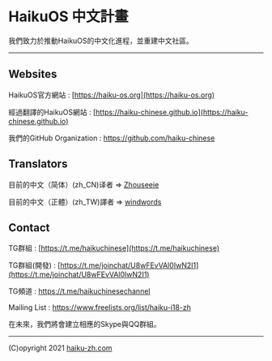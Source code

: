 # HaikuOS 中文計畫

我們致力於推動HaikuOS的中文化進程，並重建中文社區。

---

## Websites

HaikuOS官方網站 : [https://haiku-os.org](https://haiku-os.org)

經過翻譯的HaikuOS網站 : [https://haiku-chinese.github.io](https://haiku-chinese.github.io)

我們的GitHub Organization : https://github.com/haiku-chinese

## Translators

目前的中文（简体）(zh_CN)译者 => [Zhouseeie](https://github.com/Zhouseeie)

目前的中文（正體）(zh_TW)譯者 => [windwords](https://windwords.me)

## Contact

TG群組 : [https://t.me/haikuchinese](https://t.me/haikuchinese)

TG群組(開發) : [https://t.me/joinchat/U8wFEvVAl0IwN2I1](https://t.me/joinchat/U8wFEvVAl0IwN2I1)

TG頻道 : https://t.me/haikuchinesechannel

Mailing List : https://www.freelists.org/list/haiku-i18-zh

在未來，我們將會建立相應的Skype與QQ群組。

---

(C)opyright 2021 [haiku-zh.com](https://haiku-zh.com)